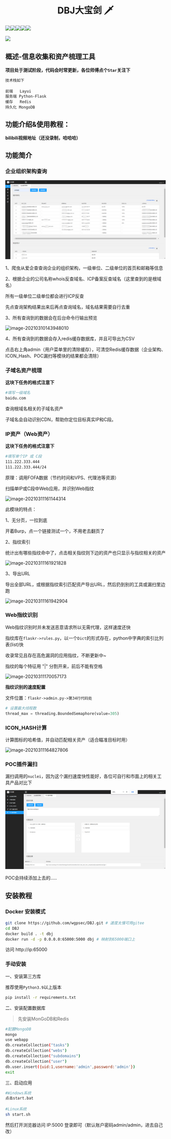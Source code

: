 <h1 align="center">DBJ大宝剑 🗡</h1>

![](https://img.shields.io/badge/ReaTeam-%E6%AD%A6%E5%99%A8%E5%BA%93-red)![](https://img.shields.io/badge/license-GPL--3.0-orange)![](https://img.shields.io/badge/version-1.0.1-brightgreen)![](https://img.shields.io/badge/author-wintrysec%20%E6%B8%A9%E9%85%92-blueviolet)![](https://img.shields.io/badge/WgpSec-%E7%8B%BC%E7%BB%84%E5%AE%89%E5%85%A8%E5%9B%A2%E9%98%9F-blue)

![](https://gitee.com/wintrysec/images/raw/master/banner.jpg)

## 概述-信息收集和资产梳理工具

**项目处于测试阶段，代码会时常更新，各位师傅点个`Star`关注下**

```bash
技术栈如下

前端   Layui
服务端 Python-Flask
缓存   Redis
持久化 MongoDB
```

## 功能介绍&使用教程：

**bilibili视频地址（还没录制，哈哈哈）**

## 功能简介

### 企业组织架构查询

![](/data/readme/enscan1.png)

1、爬虫从爱企查查询企业的组织架构，一级单位、二级单位的首页和邮箱等信息

2、根据企业的公司名称whois反查域名、ICP备案反查域名（这里查到的是根域名）

所有一级单位二级单位都会进行ICP反查

先点查询架构结果出来后再点查询域名，域名结果需要自行去重

3、所有查询到的数据会在后台命令行输出预览

![image-20210310143948010](https://gitee.com/wintrysec/images/raw/master//image-20210310143948010.png)

4、所有查询到的数据会存入redis缓存数据库，并且可导出为CSV

点击右上角admin（用户菜单里的清除缓存），可清空Redis缓存数据（企业架构、ICON_Hash、POC漏扫等模块的结果都会清除）


### 子域名资产梳理

**这块下任务的格式注意下**

```bash
#填写一级域名
baidu.com
```

查询根域名相关的子域名资产

子域名会自动识别CDN，帮助你定位目标真实IP和C段。

### IP资产（Web资产）

**这块下任务的格式注意下**

```bash
#填写单个IP 或 C段
111.222.333.444
111.222.333.444/24
```

原理：调用FOFA数据（节约时间和VPS、代理池等资源）

扫描单IP或C段中Web应用，并识别Web指纹

![image-20210311161144314](https://gitee.com/wintrysec/images/raw/master//image-20210311161144314.png)

此模块的特点：

1、无分页，一拉到底

开着Burp，点一个链接测试一个，不用老去翻页了

2、指纹索引

统计出有哪些指纹命中了，点击相关指纹则下边的资产也只显示与指纹相关的资产

![image-20210311161921828](https://gitee.com/wintrysec/images/raw/master//image-20210311161921828.png)

3、导出URL

导出全部URL，或根据指纹索引匹配资产导出URL，然后扔到别的工具或漏扫里边跑

![image-20210311161942904](https://gitee.com/wintrysec/images/raw/master//image-20210311161942904.png)

### Web指纹识别

Web指纹识别时并未发送恶意请求所以无需代理，这样速度还快

指纹库在`flaskr->rules.py`，以一个`Dict`的形式存在，python中字典的索引比列表(list)快

收录常见且存在高危漏洞的应用指纹，不断更新中~

指纹的每个特征用 "|" 分割开来，前后不能有空格

![image-20210311170057173](https://gitee.com/wintrysec/images/raw/master//image-20210311170057173.png)

**指纹识别的速度配置**

文件位置：`flaskr->admin.py->第34行代码处`

```python
# 设置最大线程数
thread_max = threading.BoundedSemaphore(value=305)
```

### ICON_HASH计算

计算图标的哈希值，并自动匹配相关资产（适合瞄准目标时用）

![image-20210311164827806](https://gitee.com/wintrysec/images/raw/master//image-20210311164827806.png)

### POC插件漏扫

漏扫调用的`nuclei`，因为这个漏扫速度快性能好，各位可自行和市面上的相关工具产品对比下

![](/data/readme/pocscan.png)

POC会持续添加上去的.....

## 安装教程

### Docker 安装模式

```bash
git clone https://github.com/wgpsec/DBJ.git # 速度太慢可用gitee
cd DBJ
docker build . -t dbj
docker run -d -p 0.0.0.0:65000:5000 dbj # 映射到65000端口上
```
访问 http://ip:65000 

### 手动安装


一、安装第三方库

推荐使用`Python3.9`以上版本

```bash
pip install -r requirements.txt
```

二、安装配置数据库

> 先安装MonGoDB和Redis

```bash
#配置MongoDB
mongo
use webapp
db.createCollection("tasks")
db.createCollection("webs")
db.createCollection("subdomains")
db.createCollection("user")
db.user.insert({uid:1,username:'admin',password:'admin'})
exit
```

三、启动应用

```bash
#Windows系统 
点击start.bat

#Linux系统
sh start.sh
```

然后打开浏览器访问 IP:5000 登录即可（默认账户密码admin/admin，进去自己改）